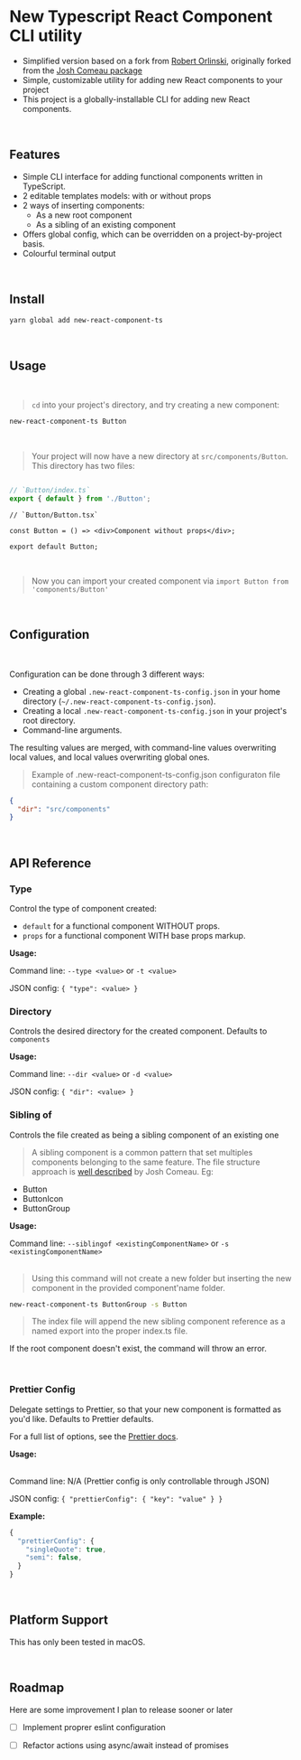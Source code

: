 # New Typescript React Component CLI utility
- Simplified version based on a fork from [Robert Orlinski](https://github.com/robert-orlinski/new-component), originally forked from the [Josh Comeau package](https://github.com/joshwcomeau/new-component)
- Simple, customizable utility for adding new React components to your project
- This project is a globally-installable CLI for adding new React components.

<br />

## Features

- Simple CLI interface for adding functional components written in TypeScript.
- 2 editable templates models: with or without props
- 2 ways of inserting components:
  - As a new root component
  - As a sibling of an existing component
- Offers global config, which can be overridden on a project-by-project basis.
- Colourful terminal output

<br />

## Install

```bash
yarn global add new-react-component-ts
```

<br />

## Usage

<br />

> `cd` into your project's directory, and try creating a new component:

```bash
new-react-component-ts Button
```

<br />

> Your project will now have a new directory at `src/components/Button`. This directory has two files:

```ts

// `Button/index.ts`
export { default } from './Button';
```

```tsx
// `Button/Button.tsx`

const Button = () => <div>Component without props</div>;

export default Button;
```

<br />

> Now you can import your created component via `import Button from 'components/Button'`

<br />

## Configuration

<br />

Configuration can be done through 3 different ways:

- Creating a global `.new-react-component-ts-config.json` in your home directory (`~/.new-react-component-ts-config.json`).
- Creating a local `.new-react-component-ts-config.json` in your project's root directory.
- Command-line arguments.

The resulting values are merged, with command-line values overwriting local values, and local values overwriting global ones.

> Example of .new-react-component-ts-config.json configuraton file containing a custom component directory path:

```json
{
  "dir": "src/components"
}
```
<br />

## API Reference

### Type

Control the type of component created:

- `default` for a functional component WITHOUT props.
- `props` for a functional component WITH base props markup.


**Usage:**

Command line: `--type <value>` or `-t <value>`

JSON config: `{ "type": <value> }`
<br />

### Directory

Controls the desired directory for the created component. Defaults to `components`

**Usage:**

Command line: `--dir <value>` or `-d <value>`

JSON config: `{ "dir": <value> }`
<br />

### Sibling of

Controls the file created as being a sibling component of an existing one

> A sibling component is a common pattern that set multiples components belonging to the same feature. The file structure approach is [well described](https://www.joshwcomeau.com/react/file-structure/) by Josh Comeau. Eg:


- Button
- ButtonIcon
- ButtonGroup

**Usage:**

Command line: `--siblingof <existingComponentName>` or `-s <existingComponentName>`
<br /><br />

> Using this command will not create a new folder but inserting the new component in the provided component'name folder.

```bash
new-react-component-ts ButtonGroup -s Button
```

> The index file will append the new sibling component reference as a named export into the proper index.ts file.

If the root component doesn't exist, the command will throw an error.

<br>

### Prettier Config

Delegate settings to Prettier, so that your new component is formatted as you'd like. Defaults to Prettier defaults.

For a full list of options, see the [Prettier docs](https://github.com/prettier/prettier#options).

**Usage:**

<br />
Command line: N/A (Prettier config is only controllable through JSON)

JSON config: `{ "prettierConfig": { "key": "value" } }`
<br />

**Example:**

```js
{
  "prettierConfig": {
    "singleQuote": true,
    "semi": false,
  }
}
```

<br />

## Platform Support

This has only been tested in macOS.

<br/>

## Roadmap

Here are some improvement I plan to release sooner or later

- [ ] Implement proprer eslint configuration
- [ ] Refactor actions using async/await instead of promises

